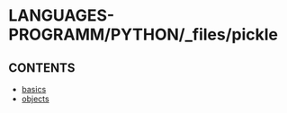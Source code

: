 # LANGUAGES-PROGRAMM/PYTHON/_files/pickle

## CONTENTS  
*	[basics](basics.md)  
*	[objects](objects.md)  

